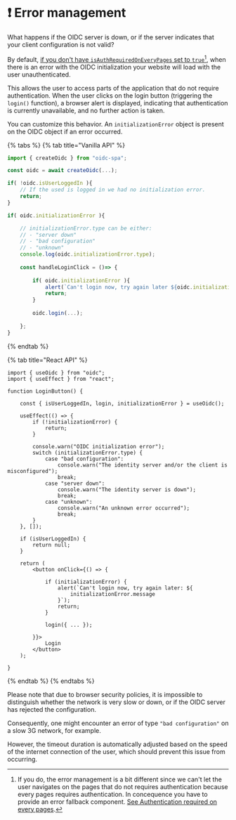 # ❗ Error management

What happens if the OIDC server is down, or if the server indicates that your client configuration is not valid?&#x20;

By default, [if you don't have `isAuthRequiredOnEveryPages` set to `true`](#user-content-fn-1)[^1], when there is an error with the OIDC initialization your website will load with the user unauthenticated. &#x20;

This allows the user to access parts of the application that do not require authentication. When the user clicks on the login button (triggering the `login()` function), a browser alert is displayed, indicating that authentication is currently unavailable, and no further action is taken.&#x20;

You can customize this behavior. An `initializationError` object is present on the OIDC object if an error occurred.

{% tabs %}
{% tab title="Vanilla API" %}
```typescript
import { createOidc } from "oidc-spa";

const oidc = await createOidc(...);

if( !oidc.isUserLoggedIn ){
    // If the used is logged in we had no initialization error.
    return;
}

if( oidc.initializationError ){

    // initializationError.type can be either:
    // - "server down"
    // - "bad configuration"
    // - "unknown" 
    console.log(oidc.initializationError.type);
    
    const handleLoginClick = ()=> {
    
        if( oidc.initializationError ){
            alert(`Can't login now, try again later ${oidc.initializationError.message}`);
            return;
        }
        
        oidc.login(...);
    
    };
}
```
{% endtab %}

{% tab title="React API" %}
```tsx
import { useOidc } from "oidc";
import { useEffect } from "react";

function LoginButton() {

    const { isUserLoggedIn, login, initializationError } = useOidc();

    useEffect(() => {
        if (!initializationError) {
            return;
        }

        console.warn("OIDC initialization error");
        switch (initializationError.type) {
            case "bad configuration":
                console.warn("The identity server and/or the client is misconfigured");
                break;
            case "server down":
                console.warn("The identity server is down");
                break;
            case "unknown":
                console.warn("An unknown error occurred");
                break;
        }
    }, []);

    if (isUserLoggedIn) {
        return null;
    }

    return (
        <button onClick={() => {

            if (initializationError) {
                alert(`Can't login now, try again later: ${
                    initializationError.message
                }`);
                return;
            }

            login({ ... });

        }}>
            Login
        </button>
    );

}
```
{% endtab %}
{% endtabs %}

Please note that due to browser security policies, it is impossible to distinguish whether the network is very slow or down, or if the OIDC server has rejected the configuration.

Consequently, one might encounter an error of type `"bad configuration"` on a slow 3G network, for example. &#x20;

However, the timeout duration is automatically adjusted based on the speed of the internet connection of the user, which should prevent this issue from occurring. &#x20;

[^1]: If you do, the error management is a bit different since we can't let the user navigates on the pages that do not requires authentication because every pages requires authentication. In concequence you have to provide an error fallback component. [See Authentication required on every pages](enforce-authentication-globally.md).
